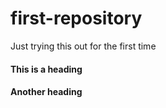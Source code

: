 # first-repository
Just trying this out for the first time


#### This is a heading
#### Another heading
